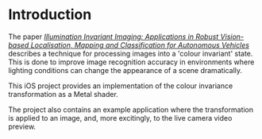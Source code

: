 # Introduction

The paper [*Illumination Invariant Imaging: Applications in Robust Vision-based Localisation, Mapping and Classification for Autonomous Vehicles*](http://www.robots.ox.ac.uk/~mobile/Papers/2014ICRA_maddern.pdf) describes a technique for processing images into a 'colour invariant' state. This is done to improve image recognition accuracy in environments where lighting conditions can change the appearance of a scene dramatically.

This iOS project provides an implementation of the colour invariance transformation as a Metal shader. 

The project also contains an example application where the transformation is applied to an image, and, more excitingly, to the live camera video preview.
